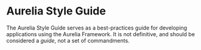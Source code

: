 # Aurelia Style Guide
The Aurelia Style Guide serves as a best-practices guide for developing applications using the Aurelia Framework. It is not definitive, and should be considered a *guide*, not a set of commandments.